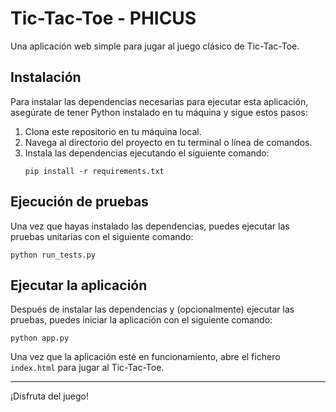 
# Tic-Tac-Toe - PHICUS

Una aplicación web simple para jugar al juego clásico de Tic-Tac-Toe.

## Instalación

Para instalar las dependencias necesarias para ejecutar esta aplicación, asegúrate de tener Python instalado en tu máquina y sigue estos pasos:

1. Clona este repositorio en tu máquina local.
2. Navega al directorio del proyecto en tu terminal o línea de comandos.
3. Instala las dependencias ejecutando el siguiente comando:
   ```
   pip install -r requirements.txt
   ```

## Ejecución de pruebas

Una vez que hayas instalado las dependencias, puedes ejecutar las pruebas unitarias con el siguiente comando:

```
python run_tests.py
```

## Ejecutar la aplicación

Después de instalar las dependencias y (opcionalmente) ejecutar las pruebas, puedes iniciar la aplicación con el siguiente comando:

```
python app.py
```

Una vez que la aplicación esté en funcionamiento, abre el fichero `index.html` para jugar al Tic-Tac-Toe.

---

¡Disfruta del juego!

